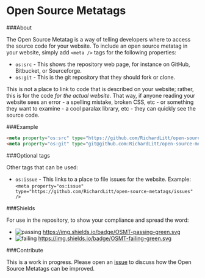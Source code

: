 # Open Source Metatags

###About

The Open Source Metatag is a way of telling developers where to access the source code for your website. To include an open source metatag in your website, simply add `<meta />` tags for the following properties:

* `os:src` - This shows the repository web page, for instance on GitHub, Bitbucket, or Sourceforge.
* `os:git` - This is the git repository that they should fork or clone. 

This is not a place to link to code that is described on your website; rather, this is for the code _for the actual website_. That way, if anyone reading your website sees an error - a spelling mistake, broken CSS, etc - or something they want to examine - a cool paralax library, etc - they can quickly see the source code. 

###Example

```html
<meta property="os:src" type="https://github.com/RichardLitt/open-source-metatags" />
<meta property="os:git" type="git@github.com:RichardLitt/open-source-metatags.git" />
```

###Optional tags

Other tags that can be used:

* `os:issue` - This links to a place to file issues for the website. Example: `<meta property="os:issue" type="https://github.com/RichardLitt/open-source-metatags/issues" />` 

###Shields

For use in the repository, to show your compliance and spread the word:

 * ![passing](https://img.shields.io/badge/OSMT-passing-green.svg) https://img.shields.io/badge/OSMT-passing-green.svg
 * ![failing](https://img.shields.io/badge/OSMT-failing-green.svg) https://img.shields.io/badge/OSMT-failing-green.svg

###Contribute

This is a work in progress. Please open an [issue](https://github.com/RichardLitt/open-source-metatags/issues) to discuss how the Open Source Metatags can be improved. 
